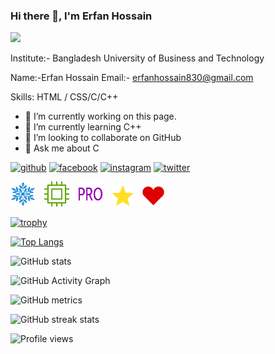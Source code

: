 ### Hi there 👋, I'm Erfan Hossain
![](https://encrypted-tbn0.gstatic.com/images?q=tbn:ANd9GcQHs7k4dJYFGxzOHhAtpQgFOTj0DqsfK9mbJw&usqp=CAU) 

Institute:- Bangladesh University of Business and Technology

Name:-Erfan Hossain
Email:- erfanhossain830@gmail.com

Skills: HTML / CSS/C/C++

- 🔭 I’m currently working on this page. 
- 🌱 I’m currently learning C++ 
- 👯 I’m looking to collaborate on GitHub 
- 💬 Ask me about C 


[<img src='https://cdn.jsdelivr.net/npm/simple-icons@3.0.1/icons/github.svg' alt='github' height='40'>](https://github.com/ErfanHossain)  [<img src='https://cdn.jsdelivr.net/npm/simple-icons@3.0.1/icons/facebook.svg' alt='facebook' height='40'>](https://www.facebook.com/erfan.hossain.11)  [<img src='https://cdn.jsdelivr.net/npm/simple-icons@3.0.1/icons/instagram.svg' alt='instagram' height='40'>](https://www.instagram.com/erfanhossain.11/)  [<img src='https://cdn.jsdelivr.net/npm/simple-icons@3.0.1/icons/twitter.svg' alt='twitter' height='40'>](https://twitter.com/@ErfanHoossain)  

<a href='https://archiveprogram.github.com/'><img src='https://raw.githubusercontent.com/acervenky/animated-github-badges/master/assets/acbadge.gif' width='40' height='40'></a> <a href='https://docs.github.com/en/developers'><img src='https://raw.githubusercontent.com/acervenky/animated-github-badges/master/assets/devbadge.gif' width='40' height='40'></a> <a href='https://github.com/pricing'><img src='https://raw.githubusercontent.com/acervenky/animated-github-badges/master/assets/pro.gif' width='40' height='40'></a> <a href='https://stars.github.com/'><img src='https://raw.githubusercontent.com/acervenky/animated-github-badges/master/assets/starbadge.gif' width='35' height='35'></a> <a href='https://docs.github.com/en/github/supporting-the-open-source-community-with-github-sponsors'><img src='https://raw.githubusercontent.com/acervenky/animated-github-badges/master/assets/sponsorbadge.gif' width='35' height='35'></a> 

[![trophy](https://github-profile-trophy.vercel.app/?username=ErfanHossain)](https://github.com/ryo-ma/github-profile-trophy)

[![Top Langs](https://github-readme-stats.vercel.app/api/top-langs/?username=ErfanHossain)](https://github.com/anuraghazra/github-readme-stats)

![GitHub stats](https://github-readme-stats.vercel.app/api?username=ErfanHossain&show_icons=true&count_private=true)  

![GitHub Activity Graph](https://activity-graph.herokuapp.com/graph?username=ErfanHossain)  

![GitHub metrics](https://metrics.lecoq.io/ErfanHossain)  

![GitHub streak stats](https://streak-stats.demolab.com/?user=ErfanHossain)  

![Profile views](https://gpvc.arturio.dev/ErfanHossain)  
